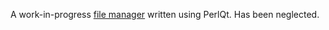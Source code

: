 A work-in-progress [file manager](http://en.wikipedia.org/wiki/File_manager)
written using PerlQt. Has been neglected.
